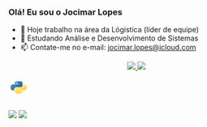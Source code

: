 ### Olá! Eu sou o Jocimar Lopes

- 🔭 Hoje trabalho na área da Lógistica (líder de equipe)
- 🌱 Estudando Análise e Desenvolvimento de Sistemas
- 📫 Contate-me no e-mail: jocimar.lopes@icloud.com

<div align="center">
  <a href="https://github.com/jocimarlopess">
  <img height="180em" src="https://github-readme-stats.vercel.app/api?username=jocimarlopess&show_icons=true&theme=dark&include_all_commits=true&count_private=true"/>
  <img height="180em" src="https://github-readme-stats.vercel.app/api/top-langs/?username=jocimarlopess&layout=compact&langs_count=7&theme=dark"/>
</div>

<div style="display: inline_block"><br>
  <img align="center" alt="jocimarlopess-Python" height="30" width="40" src="https://raw.githubusercontent.com/devicons/devicon/master/icons/python/python-original.svg">
</div>

 ##
 
<div> 
  <a href="https://www.instagram.com/jocimar_lopess" target="_blank"><img src="https://img.shields.io/badge/-Instagram-%23E4405F?style=for-the-badge&logo=instagram&logoColor=white" target="_blank"></a>
  <a href="https://www.linkedin.com/in/jocimar-lopes-7a84a9220/#experience" target="_blank"><img src="https://img.shields.io/badge/-LinkedIn-%230077B5?style=for-the-badge&logo=linkedin&logoColor=white" target="_blank"></a> 
 
